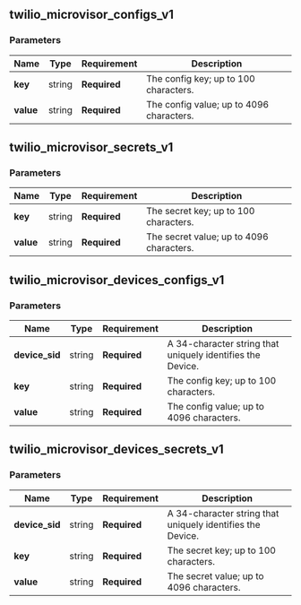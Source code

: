 
## twilio_microvisor_configs_v1

### Parameters

Name | Type | Requirement | Description
--- | --- | --- | ---
**key** | string | **Required** | The config key; up to 100 characters.
**value** | string | **Required** | The config value;  up to 4096 characters.

## twilio_microvisor_secrets_v1

### Parameters

Name | Type | Requirement | Description
--- | --- | --- | ---
**key** | string | **Required** | The secret key; up to 100 characters.
**value** | string | **Required** | The secret value; up to 4096 characters.

## twilio_microvisor_devices_configs_v1

### Parameters

Name | Type | Requirement | Description
--- | --- | --- | ---
**device_sid** | string | **Required** | A 34-character string that uniquely identifies the Device.
**key** | string | **Required** | The config key; up to 100 characters.
**value** | string | **Required** | The config value; up to 4096 characters.

## twilio_microvisor_devices_secrets_v1

### Parameters

Name | Type | Requirement | Description
--- | --- | --- | ---
**device_sid** | string | **Required** | A 34-character string that uniquely identifies the Device.
**key** | string | **Required** | The secret key; up to 100 characters.
**value** | string | **Required** | The secret value; up to 4096 characters.

